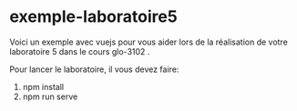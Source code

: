 # exemple-laboratoire5
Voici un exemple avec vuejs pour vous aider lors de la réalisation de votre laboratoire 5 dans le cours glo-3102 .

Pour lancer le laboratoire, il vous devez faire:
  1. npm install
  2. npm run serve
